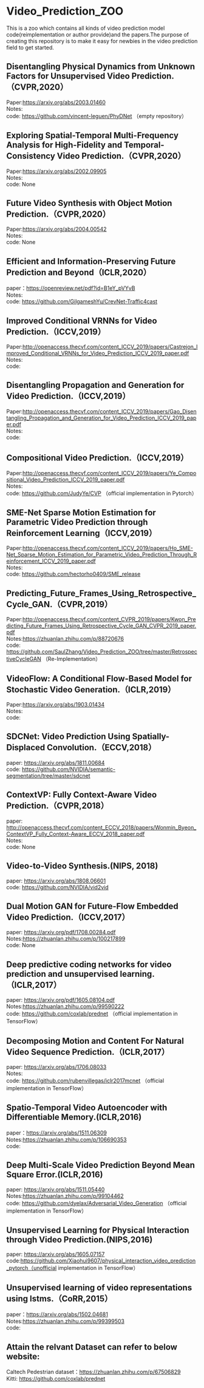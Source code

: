 # Video_Prediction_ZOO
This is a zoo which contains all kinds of video prediction model code(reimplementation or author provide)and the papers.The purpose of creating this repository is to make it easy for newbies in the video prediction field to get started.

Disentangling Physical Dynamics from Unknown Factors for Unsupervised Video Prediction.（CVPR,2020）
---------------------------------
Paper:https://arxiv.org/abs/2003.01460<br>
Notes:<br>
code: https://github.com/vincent-leguen/PhyDNet （empty repository）<br>

Exploring Spatial-Temporal Multi-Frequency Analysis for High-Fidelity and Temporal-Consistency Video Prediction.（CVPR,2020）
---------------------------------
Paper:https://arxiv.org/abs/2002.09905<br>
Notes:<br>
code: None<br>

Future Video Synthesis with Object Motion Prediction.（CVPR,2020）
---------------------------------
Paper:https://arxiv.org/abs/2004.00542<br>
Notes:<br>
code: None<br>

Efficient and Information-Preserving Future Prediction and Beyond（ICLR,2020）
---------------------------------
paper：https://openreview.net/pdf?id=B1eY_pVYvB <br>
Notes: <br>
code: https://github.com/GilgameshYu/CrevNet-Traffic4cast <br>

Improved Conditional VRNNs for Video Prediction.（ICCV,2019）
---------------------------------
Paper:http://openaccess.thecvf.com/content_ICCV_2019/papers/Castrejon_Improved_Conditional_VRNNs_for_Video_Prediction_ICCV_2019_paper.pdf<br>
Notes: <br>
code:  <br>

Disentangling Propagation and Generation for Video Prediction.（ICCV,2019）
---------------------------------
Paper:http://openaccess.thecvf.com/content_ICCV_2019/papers/Gao_Disentangling_Propagation_and_Generation_for_Video_Prediction_ICCV_2019_paper.pdf<br>
Notes: <br>
code:  <br>

Compositional Video Prediction.（ICCV,2019）
---------------------------------
Paper:http://openaccess.thecvf.com/content_ICCV_2019/papers/Ye_Compositional_Video_Prediction_ICCV_2019_paper.pdf<br>
Notes: <br>
code: https://github.com/JudyYe/CVP （official implementation in Pytorch）<br>

SME-Net Sparse Motion Estimation for Parametric Video Prediction through Reinforcement Learning（ICCV,2019）
---------------------------------
Paper:http://openaccess.thecvf.com/content_ICCV_2019/papers/Ho_SME-Net_Sparse_Motion_Estimation_for_Parametric_Video_Prediction_Through_Reinforcement_ICCV_2019_paper.pdf<br>
Notes: <br>
code:  https://github.com/hectorho0409/SME_release <br>

Predicting_Future_Frames_Using_Retrospective_Cycle_GAN.（CVPR,2019）
---------------------------------
Paper:http://openaccess.thecvf.com/content_CVPR_2019/papers/Kwon_Predicting_Future_Frames_Using_Retrospective_Cycle_GAN_CVPR_2019_paper.pdf<br>
Notes:https://zhuanlan.zhihu.com/p/88720676<br>
code: https://github.com/SaulZhang/Video_Prediction_ZOO/tree/master/RetrospectiveCycleGAN （Re-Implementation）<br>

VideoFlow: A Conditional Flow-Based Model for Stochastic Video Generation.（ICLR,2019）
---------------------------------
Paper:https://arxiv.org/abs/1903.01434<br>
Notes:<br>
code: <br>

SDCNet: Video Prediction Using Spatially-Displaced Convolution.（ECCV,2018）
---------------------------------
paper: https://arxiv.org/abs/1811.00684 <br>
code: https://github.com/NVIDIA/semantic-segmentation/tree/master/sdcnet <br>

ContextVP: Fully Context-Aware Video Prediction.（CVPR,2018）
---------------------------------
paper: http://openaccess.thecvf.com/content_ECCV_2018/papers/Wonmin_Byeon_ContextVP_Fully_Context-Aware_ECCV_2018_paper.pdf<br>
Notes:<br>
code: None<br>

Video-to-Video Synthesis.(NIPS, 2018)
---------------------------------
paper: https://arxiv.org/abs/1808.06601 <br>
code: https://github.com/NVIDIA/vid2vid <br>

Dual Motion GAN for Future-Flow Embedded Video Prediction.（ICCV,2017）
---------------------------------
paper: https://arxiv.org/pdf/1708.00284.pdf<br>
Notes:https://zhuanlan.zhihu.com/p/100217899<br>
code: None<br>

Deep predictive coding networks for video prediction and unsupervised learning.（ICLR,2017）
---------------------------------
paper: https://arxiv.org/pdf/1605.08104.pdf<br>
Notes:https://zhuanlan.zhihu.com/p/99590222<br>
code: https://github.com/coxlab/prednet （official implementation in TensorFlow）<br>

Decomposing Motion and Content For Natural Video Sequence Prediction.（ICLR,2017）
---------------------------------
paper: https://arxiv.org/abs/1706.08033<br>
Notes:<br>
code: https://github.com/rubenvillegas/iclr2017mcnet （official implementation in TensorFlow）<br>

Spatio-Temporal Video Autoencoder with Differentiable Memory.(ICLR,2016)
---------------------------------
paper：https://arxiv.org/abs/1511.06309<br>
Notes:https://zhuanlan.zhihu.com/p/106690353<br>
code: <br>

Deep Multi-Scale Video Prediction Beyond Mean Square Error.(ICLR,2016)
---------------------------------
paper: https://arxiv.org/abs/1511.05440<br>
Notes:https://zhuanlan.zhihu.com/p/99104462<br>
code: https://github.com/dyelax/Adversarial_Video_Generation （official implementation in TensorFlow）<br>

Unsupervised Learning for Physical Interaction through Video Prediction.(NIPS,2016)
---------------------------------
paper: https://arxiv.org/abs/1605.07157<br>
code:https://github.com/Xiaohui9607/physical_interaction_video_prediction_pytorch（unofficial implementation in TensorFlow）<br>

Unsupervised learning of video representations using lstms.（CoRR,2015）
---------------------------------
paper：https://arxiv.org/abs/1502.04681<br>
Notes:https://zhuanlan.zhihu.com/p/99399503<br>
code: <br>


## Attain the relvant Dataset can refer to below website:
Caltech Pedestrian dataset：https://zhuanlan.zhihu.com/p/67506829<br>
Kitti: https://github.com/coxlab/prednet

